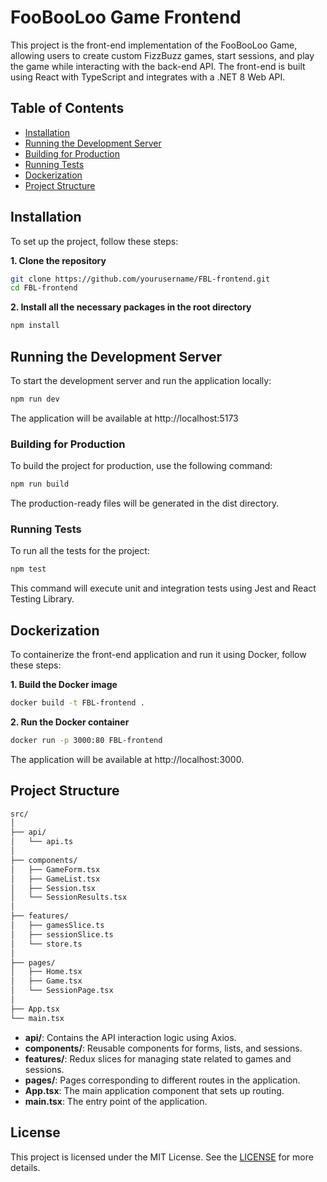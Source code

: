 # FooBooLoo Game Frontend

This project is the front-end implementation of the FooBooLoo Game, allowing users to create custom FizzBuzz games, start sessions, and play the game while interacting with the back-end API. The front-end is built using React with TypeScript and integrates with a .NET 8 Web API.

## Table of Contents

- [Installation](#installation)
- [Running the Development Server](#running-the-development-server)
- [Building for Production](#building-for-production)
- [Running Tests](#running-tests)
- [Dockerization](#dockerization)
- [Project Structure](#project-structure)

## Installation

To set up the project, follow these steps:

**1. Clone the repository**
```bash
git clone https://github.com/yourusername/FBL-frontend.git
cd FBL-frontend
```

**2. Install all the necessary packages in the root directory**
```bash
npm install
```

## Running the Development Server

To start the development server and run the application locally:

```bash
npm run dev
```
The application will be available at http://localhost:5173

### Building for Production
To build the project for production, use the following command:
```bash
npm run build
```
The production-ready files will be generated in the dist directory.

### Running Tests
To run all the tests for the project:
```bash
npm test
```
This command will execute unit and integration tests using Jest and React Testing Library.

## Dockerization
To containerize the front-end application and run it using Docker, follow these steps:

**1. Build the Docker image**
```bash
docker build -t FBL-frontend .
```

**2. Run the Docker container**
```bash
docker run -p 3000:80 FBL-frontend
```

The application will be available at http://localhost:3000.

## Project Structure
```bash
src/
│
├── api/
│   └── api.ts
│
├── components/
│   ├── GameForm.tsx
│   ├── GameList.tsx
│   ├── Session.tsx
│   └── SessionResults.tsx
│
├── features/
│   ├── gamesSlice.ts
│   ├── sessionSlice.ts
│   └── store.ts
│
├── pages/
│   ├── Home.tsx
│   ├── Game.tsx
│   └── SessionPage.tsx
│
├── App.tsx
└── main.tsx
```
- **api/**: Contains the API interaction logic using Axios.
- **components/**: Reusable components for forms, lists, and sessions.
- **features/**: Redux slices for managing state related to games and sessions.
- **pages/**: Pages corresponding to different routes in the application.
- **App.tsx**: The main application component that sets up routing.
- **main.tsx**: The entry point of the application.

## License
This project is licensed under the MIT License. See the [LICENSE](https://opensource.org/license/mit) for more details.
